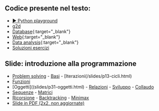 ## Codice presente nel testo:
- [▶️ Python playground](https://fondinfo.github.io/play)
- [g2d](g2d)
- [Database](https://fondinfo.github.io/database){:target="_blank"}
- [Web](web){:target="_blank"}
- [Data analysis](https://fondinfo.github.io/dataanalysis){:target="_blank"}
- [Soluzioni esercizi](soluzioni)

## Slide: introduzione alla programmazione

- [Problem solving](/slides/p11-probsolv.html) - [Basi](/slides/p12-basi.html) - [Iterazioni(/slides/p13-cicli.html)
- [Funzioni](/slides/p21-funzioni.html)
- [Oggetti]((slides/p31-oggetti.html) - [Relazioni](/slides/p32-relazioni.html) - [Sviluppo](/slides/p33-sviluppo.html) - [Collaudo](p34-collaudo.html)
- [Sequenze](/slides/p41-sequenze.html) - [Matrici](/slides/p42-matrici.html)
- [Ricorsione](/slides/p51-ricorsione.html) - [Backtracking](/slides/p52-backtrack.html) - [Minimax](/slides/p53-minimax.html)
- [Slide in PDF (2x2, non aggiornate)](https://www.dropbox.com/s/h9ffglpx53275z2/programmazione-2x2.pdf?dl=1)

